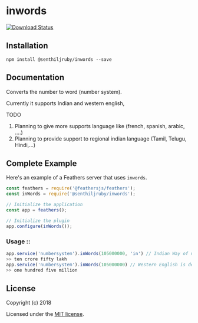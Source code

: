 # inwords

<!-- [![Build Status](https://travis-ci.org/https://github.com/senthiljruby/inWords.png?branch=master)](https://travis-ci.org/https://github.com/senthiljruby/inWords)
[![Code Climate](https://codeclimate.com/github/https://github.com/senthiljruby/inWords/badges/gpa.svg)](https://codeclimate.com/github/https://github.com/senthiljruby/inWords)
[![Test Coverage](https://codeclimate.com/github/https://github.com/senthiljruby/inWords/badges/coverage.svg)](https://codeclimate.com/github/https://github.com/senthiljruby/inWords/coverage) -->
<!-- [![Dependency Status](https://img.shields.io/david/https://github.com/senthiljruby/inWords.svg?style=flat-square)](https://david-dm.org/https://github.com/senthiljruby/inWords) -->
[![Download Status](https://img.shields.io/npm/dm/inwords.svg?style=flat-square)](https://www.npmjs.com/package/@senthiljruby/inwords)

> 

## Installation

```
npm install @senthiljruby/inwords --save
```

## Documentation

Converts the number to word (number system).

Currently it supports Indian and western english, 

TODO
1) Planning to give more supports language like (french, spanish, arabic, ....)
2) Planning to provide support to regional indian language (Tamil, Telugu, Hindi,...)

## Complete Example

Here's an example of a Feathers server that uses `inwords`. 

```js
const feathers = require('@feathersjs/feathers');
const inWords = require('@senthiljruby/inwords');

// Initialize the application
const app = feathers();

// Initialize the plugin
app.configure(inWords());
```

### Usage ::

```js
app.service('numbersystem').inWords(105000000, 'in') // Indian Way of number to word
>> ten crore fifty lakh
app.service('numbersystem').inWords(105000000) // Western English is default.
>> one hundred five million
```

## License

Copyright (c) 2018

Licensed under the [MIT license](LICENSE).
